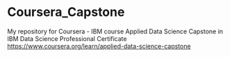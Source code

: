 # Coursera_Capstone
My repository for Coursera - IBM course Applied Data Science Capstone in IBM Data Science Professional Certificate
https://www.coursera.org/learn/applied-data-science-capstone
